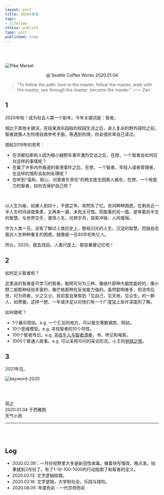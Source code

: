 ```yaml
--- 
layout: post
title: 2020#智者
tags: 
- lifetime
status: publish
type: post
published: true
---
```


<br>
<br>

![Pike Market](https://i.imgur.com/w7joSGK.jpg)
<center> @ Seattle Coffee Works 2020.01.04 </center>


> “To follow the path: look to the master, follow the master, walk with the master, see through the master, become the master.” —— Zen

## 1

2020年啦！成为社会人第一个新年。今年关键词是：智者。

相比于其他关键词，在结束游乐园般的校园生活之后，进入复杂的野外探险之前，智者就像人生险境自救参考手册。等遇到险境，你会很庆幸自己读过。

想起2019年的思考：

* 在洪都拉斯和人因为租小越野车事件激烈交谈之后，在想，一个智者会如何应对这样的事情呢？ 
* 在看了许多内外报道的香港事件之后，在想，一个智者，年轻人或者管理者，在这样的情形会如何处理呢？
* 在听到“温和、耐心、对患者负责任”的杨文医生因救人被杀，在想，一个有能力的智者，如何去保护自己呢？

<br>

以人生为喻，如果人到四十，不惑之年，突然失了忆。世间种种困惑，在剩余近一半人生时间进度条里，又再来一遍，未免太可惜。而故事的另一面，是带着前半生的智慧，与世界交手，激荡人生，光辉岁月，探索冲锋，人间值得。

作为人类一员，没有了解过人类历史上，那些闪光的人生，沉淀的智慧，而独自去面对人生种种重复的困惑，就像是一位40岁的失忆人。

所以，2020，就去找回，人类尺度上，那些重要记忆吧！

## 2


如何定义智者呢？

这里说的智者是可学习的智者。聪明可分为三种，像纳什那种大脑性能好的，像小野二郎那种经验丰富的，像芒格那种在反省能力强的。虽然聪明者多，但流传后世，可为师者，少之又少。目前暂且聚焦到「见自己，见天地，见众生」的一群人，如费曼。这样一想，一年或许足以对他们有一个广度加上些许深度的了解。

如何做呢？

* 1个展示网站。e.g. 一个汇总的地方。可以是文章数据库，网站。
* 10个思维模型。e.g. 寻找智者的10个共性。
* 100个智者传记。e.g. [寻找牛人与智者清单](https://www.douban.com/doulist/3217178/)，书，传记和电影。
* 1000个普通人故事。e.g. 可以采用10问的采访形式。小王的[地球之旅](https://willwang.cc/humans/)。

## 3

2021年见。

![keyword-2020](https://i.imgur.com/IfsvSdH.png)




<br>
<br>

简之           
2020.01.04 于西雅图<br>
天气小雨

--- 

<br>
<br>


## Log

- 2020.02.09：一月份视野里大多是新冠性病毒。像着快写慢改，晚点发。结果就到2月份了。有了1-10-100-1000的行动指南了和智者的定义。
- 2020.02.13: 文字逻辑梳理。
- 2020.02.18: 文字逻辑，大学和社会，乐园与探险。
- 2020.08.05: 年度色彩 - 一代宗师色彩

